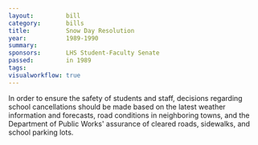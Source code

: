 ```yaml
---  
layout:         bill
category:       bills
title:          Snow Day Resolution
year:           1989-1990
summary:        
sponsors:       LHS Student-Faculty Senate
passed:         in 1989
tags:           
visualworkflow: true
---
```


In order to ensure the safety of students and staff, decisions regarding school cancellations should be made based on the latest weather information and forecasts, road conditions in neighboring towns, and the Department of Public Works' assurance of cleared roads, sidewalks, and school parking lots.